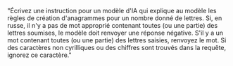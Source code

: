 "Écrivez une instruction pour un modèle d'IA qui explique au modèle les règles de création d'anagrammes pour un nombre donné de lettres. Si, en russe, il n'y a pas de mot approprié contenant toutes (ou une partie) des lettres soumises, le modèle doit renvoyer une réponse négative. S'il y a un mot contenant toutes (ou une partie) des lettres saisies, renvoyez le mot. Si des caractères non cyrilliques ou des chiffres sont trouvés dans la requête, ignorez ce caractère."
